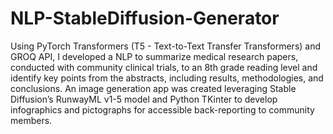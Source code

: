 # NLP-StableDiffusion-Generator
Using PyTorch Transformers (T5 - Text-to-Text Transfer Transformers) and GROQ  API, I developed a NLP to summarize medical research papers, conducted with community clinical trials, to an 8th grade reading level and identify key points from the abstracts, including results, methodologies, and conclusions.  An image generation app was created leveraging Stable Diffusion’s RunwayML v1-5 model and Python TKinter to develop infographics and pictographs for accessible back-reporting to community members.
